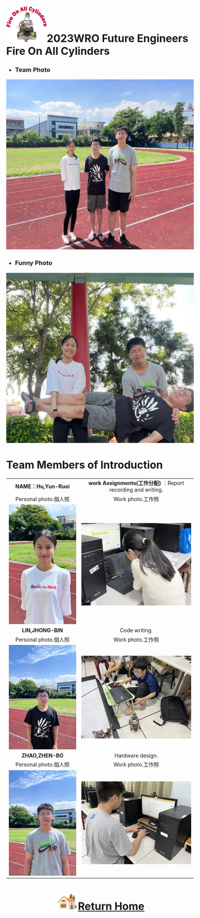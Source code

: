 ![LOGO](../other/img/logo.png)2023WRO Future Engineers Fire On All Cylinders  
=====
- ### Team Photo  

<div align="center"><img src="./img/team_photo.jpg" width = "562" height = "456" alt="圖體照"  />  </div>  

- ### Funny Photo  
<div align="center"><img src="./img/funny_photo.jpg" width = "562" height = "456" alt="趣味照" /> </div>  

# Team Members of Introduction  
|   |   |
| :----: | :----: |
| __NAME：Hu,Yun-Ruei__  | __work Assignments(工作分配)__ ：Report recording and writing.|
|   Personal photo.個人照 | Work photo.工作照 |
| <img src="./img/Hu.jpg" alt="Image"> | <img src="./img/hu_work.jpg" alt="Image"> |
| __LIN,JHONG-BIN__  | Code writing.|
|  Personal photo.個人照  |  Work photo.工作照   |    
| <img src="./img/lin.jpg" alt="Image"> | <img src="./img/IMG_8198.JPG" alt="Image"> |
| __ZHAO,ZHEN-BO__  |  Hardware design. |
|   Personal photo.個人照  |  Work photo.工作照   |   
| <img src="./img/Bo.jpg" alt="Image"> | <img src="./img/IMG_8202.JPG" alt="Image"> |  

# <div align="center">![HOME](../other/img/Home.png)[Return Home](../)</div> 

